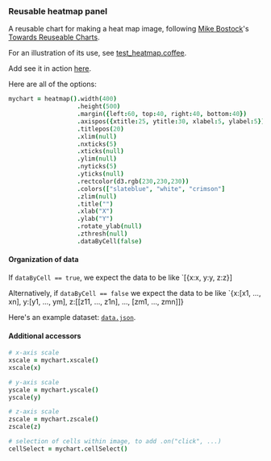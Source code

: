 ### Reusable heatmap panel

A reusable chart for making a heat map image,
following
[Mike Bostock](http://bost.ocks.org/mike)'s
[Towards Reuseable Charts](http://bost.ocks.org/mike/chart/).

For an illustration of its use, see [test_heatmap.coffee](https://github.com/kbroman/qtlcharts/blob/master/inst/panels/heatmap/test/test_heatmap.coffee).

Add see it in action
[here](http://kbroman.org/qtlcharts/assets/panels/heatmap/test).

Here are all of the options:

```coffeescript
mychart = heatmap().width(400)                                              # internal width of chart
                   .height(500)                                             # internal height
                   .margin({left:60, top:40, right:40, bottom:40})          # margins
                   .axispos({xtitle:25, ytitle:30, xlabel:5, ylabel:5})     # spacing for axis titles and labels
                   .titlepos(20)                                            # spacing for panel title
                   .xlim(null)                                              # x-axis limits
                   .nxticks(5)                                              # no. x-axis ticks
                   .xticks(null)                                            # locations of x-axis ticks
                   .ylim(null)                                              # y-axis limits
                   .nyticks(5)                                              # no. y-axis ticks
                   .yticks(null)                                            # locations of y-axis ticks
                   .rectcolor(d3.rgb(230,230,230))                          # background rectangle color
                   .colors(["slateblue", "white", "crimson"]                # colors
                   .zlim(null)                                              # z-axis limits
                   .title("")                                               # panel title
                   .xlab("X")                                               # x-axis label
                   .ylab("Y")                                               # y-axis label
                   .rotate_ylab(null)                                       # rotate y-axis label
                   .zthresh(null)                                           # plot cells with z >= zthresh or <= -zthresh
                   .dataByCell(false)                                       # is data organized by cell?
```

#### Organization of data

  If `dataByCell == true`, we expect the data to be like `[{x:x, y:y, z:z}]

  Alternatively, if `dataByCell == false` we expect the data to be
  like `{x:[x1, ..., xn], y:[y1, ..., ym], z:[[z11, ..., z1n], ...,
  [zm1, ..., zmn]]}

  Here's an example dataset: [`data.json`](http://kbroman.org/qtlcharts/assets/panels/heatmap/test/data.json).


#### Additional accessors

```coffeescript
# x-axis scale
xscale = mychart.xscale()
xscale(x)

# y-axis scale
yscale = mychart.yscale()
yscale(y)

# z-axis scale
zscale = mychart.zscale()
zscale(z)

# selection of cells within image, to add .on("click", ...)
cellSelect = mychart.cellSelect()
```
